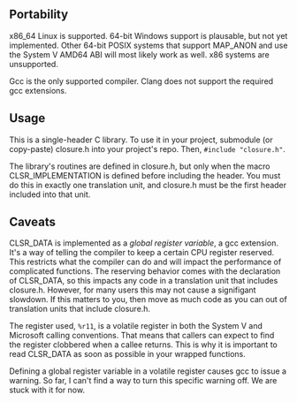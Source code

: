 Portability
---
x86_64 Linux is supported. 64-bit Windows support is plausable, but not yet implemented. Other 64-bit POSIX systems that support MAP_ANON and use the System V AMD64 ABI will most likely work as well. x86 systems are unsupported.

Gcc is the only supported compiler. Clang does not support the required gcc extensions.

Usage
---
This is a single-header C library. To use it in your project, submodule (or copy-paste) closure.h into your project's repo. Then, `#include "closure.h"`.

The library's routines are defined in closure.h, but only when the macro CLSR_IMPLEMENTATION is defined before including the header. You must do this in exactly one translation unit, and closure.h must be the first header included into that unit.

Caveats
---
CLSR_DATA is implemented as a *global register variable*, a gcc extension. It's a way of telling the compiler to keep a certain CPU register reserved. This restricts what the compiler can do and will impact the performance of complicated functions. The reserving behavior comes with the declaration of CLSR_DATA, so this impacts any code in a translation unit that includes closure.h. However, for many users this may not cause a signifigant slowdown. If this matters to you, then move as much code as you can out of translation units that include closure.h.

The register used, `%r11`, is a volatile register in both the System V and Microsoft calling conventions. That means that callers can expect to find the register clobbered when a callee returns. This is why it is important to read CLSR_DATA as soon as possible in your wrapped functions.

Defining a global register variable in a volatile register causes gcc to issue a warning. So far, I can't find a way to turn this specific warning off. We are stuck with it for now.
